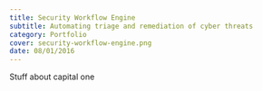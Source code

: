 ```yaml
---
title: Security Workflow Engine
subtitle: Automating triage and remediation of cyber threats
category: Portfolio
cover: security-workflow-engine.png
date: 08/01/2016
---
```


Stuff about capital one
